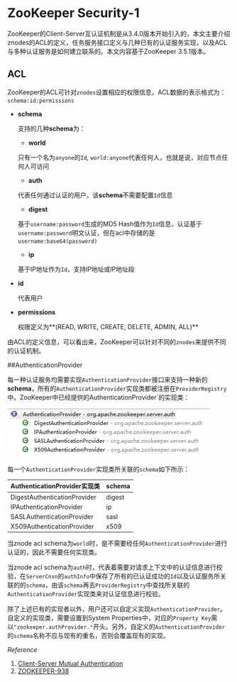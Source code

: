 # ZooKeeper Security-1

ZooKeeper的Client-Server互认证机制是从3.4.0版本开始引入的，本文主要介绍znodes的ACL的定义，任务服务接口定义与几种已有的认证服务实现，以及ACL与多种认证服务是如何建立联系的。本文内容基于ZooKeeper 3.5.1版本。

## ACL

ZooKeeper的ACL可针对`znodes`设置相应的权限信息，ACL数据的表示格式为：`schema:id:permissions`

* **schema** 

  支持的几种**schema**为：

  * **world**

  只有一个名为`anyone`的`Id`, `world:anyone`代表任何人，也就是说，对应节点任何人可访问

  * **auth**

  代表任何通过认证的用户，该**schema**不需要配置`Id`信息

  * **digest**

  基于`username:password`生成的MD5 Hash值作为`Id`信息，认证基于`username:password`明文认证，但在acl中存储的是`username:base64(password)`

  * **ip**

  基于IP地址作为`Id`，支持IP地址或IP地址段

* **id**

  代表用户

* **permissions**

  权限定义为**(READ, WRITE, CREATE, DELETE, ADMIN, ALL)**

由ACL的定义信息，可以看出来，ZooKeeper可以针对不同的`znodes`来提供不同的认证机制。

##AuthenticationProvider

每一种认证服务均需要实现`AuthenticationProvider`接口来支持一种新的**schema**，所有的`AuthenticationProvider`实现类都被注册在`ProviderRegistry`中。ZooKeeper中已经提供的AuthenticationProvider`的实现类：

![AuthenticationProviderImpl](AuthenticationProviderImpl.jpg)

每一个`AuthenticationProvider`实现类所关联的`schema`如下所示：

| AuthenticationProvider实现类    | schema |
| ---------------------------- | ------ |
| DigestAuthenticationProvider | digest |
| IPAuthenticationProvider     | ip     |
| SASLAuthenticationProvider   | sasl   |
| X509AuthenticationProvider   | x509   |

当znode acl schema为`world`时，是不需要经任何`AuthenticationProvider`进行认证的，因此不需要任何实现类。

当znode acl schema为`auth`时，代表着需要对请求上下文中的认证信息进行校验，在`ServerCnxn`的`authInfo`中保存了所有的已认证成功的`Id`以及认证服务所关联的的`schema`，由该`schema`再去`ProviderRegistry`中查找所关联的`AuthenticationProvider`实现类来对认证信息进行校验。

除了上述已有的实现者以外，用户还可以自定义实现`AuthenticationProvider`。自定义的实现类，需要设置到System Properties中，对应的`Property Key`需以`"zookeeper.authProvider."`开头。另外，自定义的`AuthenticationProvider`的`schema`名称不应与现有的重名，否则会覆盖现有的实现。



*Reference*

1. [Client-Server Mutual Authentication](https://cwiki.apache.org/confluence/display/ZOOKEEPER/Client-Server+mutual+authentication)
2. [ZOOKEEPER-938](https://issues.apache.org/jira/browse/ZOOKEEPER-938)
